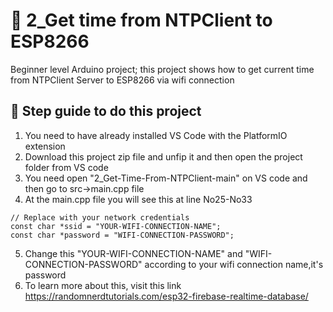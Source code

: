 # 🚀 2_Get time from NTPClient to ESP8266
 Beginner level Arduino project; this project shows how to get current time from NTPClient Server to ESP8266 via wifi connection

## 📂 Step guide to do this project
1. You need to have already installed VS Code with the PlatformIO extension
2. Download this project zip file and unfip it and then open the project folder from VS code
3. You need open "2_Get-Time-From-NTPClient-main" on VS code and then go to src->main.cpp file
4. At the main.cpp file you will see this at line No25-No33
```
// Replace with your network credentials
const char *ssid = "YOUR-WIFI-CONNECTION-NAME";
const char *password = "WIFI-CONNECTION-PASSWORD";
```
5. Change this "YOUR-WIFI-CONNECTION-NAME" and "WIFI-CONNECTION-PASSWORD"  according to your wifi connection name,it's password
6. To learn more about this, visit this link 
https://randomnerdtutorials.com/esp32-firebase-realtime-database/
